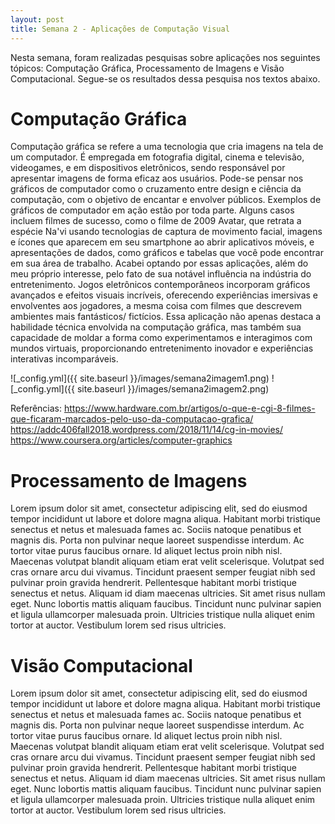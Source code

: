```yaml
---
layout: post
title: Semana 2 - Aplicações de Computação Visual
---
```


Nesta semana, foram realizadas pesquisas sobre aplicações nos seguintes tópicos: Computação Gráfica, Processamento de Imagens e Visão Computacional. Segue-se os resultados dessa pesquisa nos textos abaixo.

# Computação Gráfica

Computação gráfica se refere a uma tecnologia que cria imagens na tela de um computador. É empregada em fotografia digital, cinema e televisão, videogames, e em dispositivos eletrônicos, sendo responsável por apresentar imagens de forma eficaz aos usuários. Pode-se pensar nos gráficos de computador como o cruzamento entre design e ciência da computação, com o objetivo de encantar e envolver públicos.
Exemplos de gráficos de computador em ação estão por toda parte. Alguns casos incluem filmes de sucesso, como o filme de 2009 Avatar, que retrata a espécie Na'vi usando tecnologias de captura de movimento facial, imagens e ícones que aparecem em seu smartphone ao abrir aplicativos móveis, e apresentações de dados, como gráficos e tabelas que você pode encontrar em sua área de trabalho.
Acabei optando por essas aplicações, além do meu próprio interesse, pelo fato de sua notável influência na indústria do entretenimento. Jogos eletrônicos contemporâneos incorporam gráficos avançados e efeitos visuais incríveis, oferecendo experiências imersivas e envolventes aos jogadores, a mesma coisa com filmes que descrevem ambientes mais fantásticos/ fictícios. Essa aplicação não apenas destaca a habilidade técnica envolvida na computação gráfica, mas também sua capacidade de moldar a forma como experimentamos e interagimos com mundos virtuais, proporcionando entretenimento inovador e experiências interativas incomparáveis.

![_config.yml]({{ site.baseurl }}/images/semana2imagem1.png)
![_config.yml]({{ site.baseurl }}/images/semana2imagem2.png)

Referências:
https://www.hardware.com.br/artigos/o-que-e-cgi-8-filmes-que-ficaram-marcados-pelo-uso-da-computacao-grafica/
https://addc406fall2018.wordpress.com/2018/11/14/cg-in-movies/
https://www.coursera.org/articles/computer-graphics


# Processamento de Imagens

Lorem ipsum dolor sit amet, consectetur adipiscing elit, sed do eiusmod tempor incididunt ut labore et dolore magna aliqua. Habitant morbi tristique senectus et netus et malesuada fames ac. Sociis natoque penatibus et magnis dis. Porta non pulvinar neque laoreet suspendisse interdum. Ac tortor vitae purus faucibus ornare. Id aliquet lectus proin nibh nisl. Maecenas volutpat blandit aliquam etiam erat velit scelerisque. Volutpat sed cras ornare arcu dui vivamus. Tincidunt praesent semper feugiat nibh sed pulvinar proin gravida hendrerit. Pellentesque habitant morbi tristique senectus et netus. Aliquam id diam maecenas ultricies. Sit amet risus nullam eget. Nunc lobortis mattis aliquam faucibus. Tincidunt nunc pulvinar sapien et ligula ullamcorper malesuada proin. Ultricies tristique nulla aliquet enim tortor at auctor. Vestibulum lorem sed risus ultricies.

# Visão Computacional

Lorem ipsum dolor sit amet, consectetur adipiscing elit, sed do eiusmod tempor incididunt ut labore et dolore magna aliqua. Habitant morbi tristique senectus et netus et malesuada fames ac. Sociis natoque penatibus et magnis dis. Porta non pulvinar neque laoreet suspendisse interdum. Ac tortor vitae purus faucibus ornare. Id aliquet lectus proin nibh nisl. Maecenas volutpat blandit aliquam etiam erat velit scelerisque. Volutpat sed cras ornare arcu dui vivamus. Tincidunt praesent semper feugiat nibh sed pulvinar proin gravida hendrerit. Pellentesque habitant morbi tristique senectus et netus. Aliquam id diam maecenas ultricies. Sit amet risus nullam eget. Nunc lobortis mattis aliquam faucibus. Tincidunt nunc pulvinar sapien et ligula ullamcorper malesuada proin. Ultricies tristique nulla aliquet enim tortor at auctor. Vestibulum lorem sed risus ultricies.
